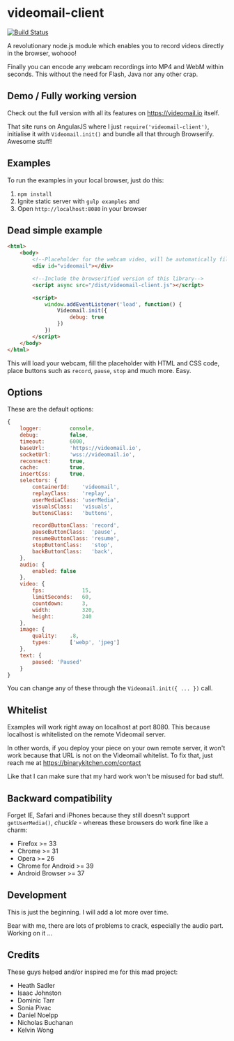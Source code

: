 videomail-client
================

[![Build Status](https://travis-ci.org/binarykitchen/videomail-client.svg?branch=master)](https://travis-ci.org/binarykitchen/videomail-client)

A revolutionary node.js module which enables you to record videos directly in the browser, wohooo!

Finally you can encode any webcam recordings into MP4 and WebM within seconds. This without the need for Flash, Java nor any other crap.

## Demo / Fully working version

Check out the full version with all its features on https://videomail.io itself.

That site runs on AngularJS where I just `require('videomail-client')`, initialise it with `Videomail.init()` and bundle all that through Browserify. Awesome stuff!

## Examples

To run the examples in your local browser, just do this:

1. `npm install`
2. Ignite static server with `gulp examples` and
3. Open `http://localhost:8080` in your browser

## Dead simple example

```html
<html>
    <body>
        <!--Placeholder for the webcam video, will be automatically filled-->
        <div id="videomail"></div>

        <!--Include the browserified version of this library-->
        <script async src="/dist/videomail-client.js"></script>

        <script>
            window.addEventListener('load', function() {
                Videomail.init({
                    debug: true
                })
            })
        </script>
    </body>
</html>
```

This will load your webcam, fill the placeholder with HTML and CSS code, place buttons such as `record`, `pause`, `stop` and much more. Easy.

## Options

These are the default options:

```js
{
    logger:         console,
    debug:          false,
    timeout:        6000,
    baseUrl:        'https://videomail.io',
    socketUrl:      'wss://videomail.io',
    reconnect:      true,
    cache:          true,
    insertCss:      true,
    selectors: {
        containerId:    'videomail',
        replayClass:    'replay',
        userMediaClass: 'userMedia',
        visualsClass:   'visuals',
        buttonsClass:   'buttons',

        recordButtonClass: 'record',
        pauseButtonClass:  'pause',
        resumeButtonClass: 'resume',
        stopButtonClass:   'stop',
        backButtonClass:   'back',
    },
    audio: {
        enabled: false
    },
    video: {
        fps:            15,
        limitSeconds:   60,
        countdown:      3,
        width:          320,
        height:         240
    },
    image: {
        quality:    .8,
        types:      ['webp', 'jpeg']
    },
    text: {
        paused: 'Paused'
    }
}
```

You can change any of these through the `Videomail.init({ ... })` call.

## Whitelist

Examples will work right away on localhost at port 8080. This because localhost is whitelisted on the remote Videomail server.

In other words, if you deploy your piece on your own remote server, it won't work because that URL is not on the Videomail whitelist. To fix that, just reach me at https://binarykitchen.com/contact

Like that I can make sure that my hard work won't be misused for bad stuff.

## Backward compatibility

Forget IE, Safari and iPhones because they still doesn't support `getUserMedia()`, *chuckle* - whereas these browsers do work fine like a charm:

* Firefox >= 33
* Chrome >= 31
* Opera >= 26
* Chrome for Android >= 39
* Android Browser >= 37

## Development

This is just the beginning. I will add a lot more over time.

Bear with me, there are lots of problems to crack, especially the audio part. Working on it ...

## Credits

These guys helped and/or inspired me for this mad project:

* Heath Sadler
* Isaac Johnston
* Dominic Tarr
* Sonia Pivac
* Daniel Noelpp
* Nicholas Buchanan
* Kelvin Wong
